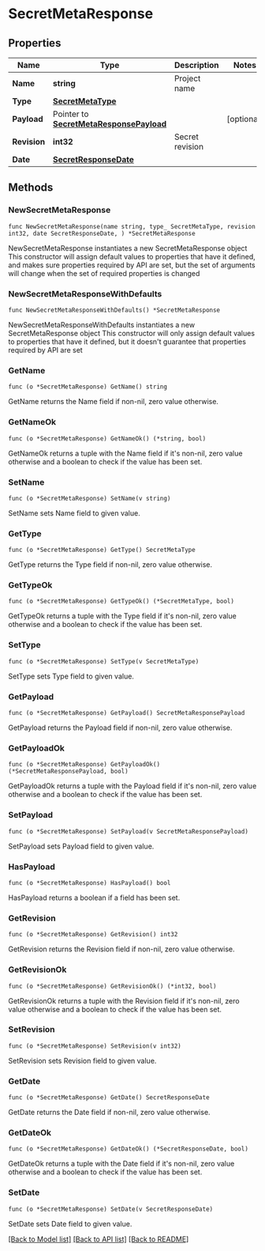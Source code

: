 # SecretMetaResponse

## Properties

Name | Type | Description | Notes
------------ | ------------- | ------------- | -------------
**Name** | **string** | Project name | 
**Type** | [**SecretMetaType**](SecretMetaType.md) |  | 
**Payload** | Pointer to [**SecretMetaResponsePayload**](SecretMetaResponsePayload.md) |  | [optional] 
**Revision** | **int32** | Secret revision | 
**Date** | [**SecretResponseDate**](SecretResponseDate.md) |  | 

## Methods

### NewSecretMetaResponse

`func NewSecretMetaResponse(name string, type_ SecretMetaType, revision int32, date SecretResponseDate, ) *SecretMetaResponse`

NewSecretMetaResponse instantiates a new SecretMetaResponse object
This constructor will assign default values to properties that have it defined,
and makes sure properties required by API are set, but the set of arguments
will change when the set of required properties is changed

### NewSecretMetaResponseWithDefaults

`func NewSecretMetaResponseWithDefaults() *SecretMetaResponse`

NewSecretMetaResponseWithDefaults instantiates a new SecretMetaResponse object
This constructor will only assign default values to properties that have it defined,
but it doesn't guarantee that properties required by API are set

### GetName

`func (o *SecretMetaResponse) GetName() string`

GetName returns the Name field if non-nil, zero value otherwise.

### GetNameOk

`func (o *SecretMetaResponse) GetNameOk() (*string, bool)`

GetNameOk returns a tuple with the Name field if it's non-nil, zero value otherwise
and a boolean to check if the value has been set.

### SetName

`func (o *SecretMetaResponse) SetName(v string)`

SetName sets Name field to given value.


### GetType

`func (o *SecretMetaResponse) GetType() SecretMetaType`

GetType returns the Type field if non-nil, zero value otherwise.

### GetTypeOk

`func (o *SecretMetaResponse) GetTypeOk() (*SecretMetaType, bool)`

GetTypeOk returns a tuple with the Type field if it's non-nil, zero value otherwise
and a boolean to check if the value has been set.

### SetType

`func (o *SecretMetaResponse) SetType(v SecretMetaType)`

SetType sets Type field to given value.


### GetPayload

`func (o *SecretMetaResponse) GetPayload() SecretMetaResponsePayload`

GetPayload returns the Payload field if non-nil, zero value otherwise.

### GetPayloadOk

`func (o *SecretMetaResponse) GetPayloadOk() (*SecretMetaResponsePayload, bool)`

GetPayloadOk returns a tuple with the Payload field if it's non-nil, zero value otherwise
and a boolean to check if the value has been set.

### SetPayload

`func (o *SecretMetaResponse) SetPayload(v SecretMetaResponsePayload)`

SetPayload sets Payload field to given value.

### HasPayload

`func (o *SecretMetaResponse) HasPayload() bool`

HasPayload returns a boolean if a field has been set.

### GetRevision

`func (o *SecretMetaResponse) GetRevision() int32`

GetRevision returns the Revision field if non-nil, zero value otherwise.

### GetRevisionOk

`func (o *SecretMetaResponse) GetRevisionOk() (*int32, bool)`

GetRevisionOk returns a tuple with the Revision field if it's non-nil, zero value otherwise
and a boolean to check if the value has been set.

### SetRevision

`func (o *SecretMetaResponse) SetRevision(v int32)`

SetRevision sets Revision field to given value.


### GetDate

`func (o *SecretMetaResponse) GetDate() SecretResponseDate`

GetDate returns the Date field if non-nil, zero value otherwise.

### GetDateOk

`func (o *SecretMetaResponse) GetDateOk() (*SecretResponseDate, bool)`

GetDateOk returns a tuple with the Date field if it's non-nil, zero value otherwise
and a boolean to check if the value has been set.

### SetDate

`func (o *SecretMetaResponse) SetDate(v SecretResponseDate)`

SetDate sets Date field to given value.



[[Back to Model list]](../README.md#documentation-for-models) [[Back to API list]](../README.md#documentation-for-api-endpoints) [[Back to README]](../README.md)


